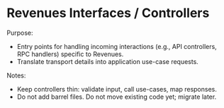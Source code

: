 # Revenues Interfaces / Controllers

Purpose:
- Entry points for handling incoming interactions (e.g., API controllers, RPC handlers) specific to Revenues.
- Translate transport details into application use-case requests.

Notes:
- Keep controllers thin: validate input, call use-cases, map responses.
- Do not add barrel files. Do not move existing code yet; migrate later.
